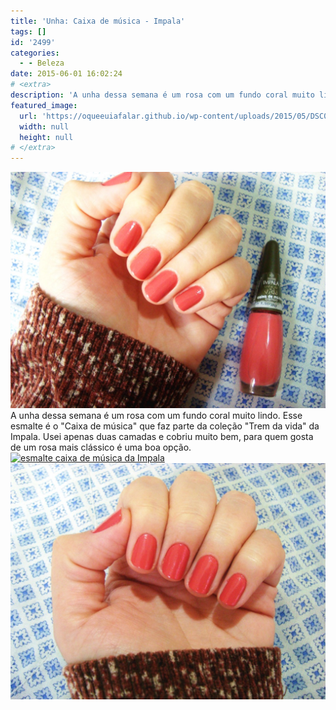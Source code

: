 ```yaml
---
title: 'Unha: Caixa de música - Impala'
tags: []
id: '2499'
categories:
  - - Beleza
date: 2015-06-01 16:02:24
# <extra>
description: 'A unha dessa semana é um rosa com um fundo coral muito lindo. Esse esmalte é o &#8220;Caixa de música&#8221; que faz parte da coleção &#8220;Trem da vida&#8221; da Impala. Usei apenas duas camadas e cobriu muito bem, para quem gosta de um rosa mais clássico é uma boa opção.'
featured_image: 
  url: 'https://oqueeuiafalar.github.io/wp-content/uploads/2015/05/DSC03781-1024x768.jpg'
  width: null
  height: null
# </extra>
---
```


[![esmalte: Caixa de música - Impala](/wp-content/uploads/2015/05/DSC03781-1024x768.jpg)](/wp-content/uploads/2015/05/DSC03781.jpg) A unha dessa semana é um rosa com um fundo coral muito lindo. Esse esmalte é o "Caixa de música" que faz parte da coleção "Trem da vida" da Impala. Usei apenas duas camadas e cobriu muito bem, para quem gosta de um rosa mais clássico é uma boa opção. [![esmalte caixa de música da Impala](/wp-content/uploads/2015/05/esmalte-caixa-de-música-da-Impala-1024x768.jpg)](/wp-content/uploads/2015/05/esmalte-caixa-de-música-da-Impala.jpg) [![esmalte rosa com fundo coral](/wp-content/uploads/2015/05/DSC03777-1024x768.jpg)](/wp-content/uploads/2015/05/DSC03777.jpg)
